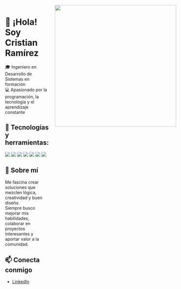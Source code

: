 <div style="display: flex; align-items: flex-start; gap: 20px;">

  <div>

# 👋 ¡Hola! Soy Cristian Ramírez  

🎓 Ingeniero en Desarrollo de Sistemas en formación  
💻 Apasionado por la programación, la tecnología y el aprendizaje constante  

## 🚀 Tecnologías y herramientas:
<p>
  <img src="https://img.shields.io/badge/JavaScript-F7DF1E?style=for-the-badge&logo=javascript&logoColor=000" />
  <img src="https://img.shields.io/badge/React-20232A?style=for-the-badge&logo=react&logoColor=61DAFB" />
  <img src="https://img.shields.io/badge/Firebase-FFCA28?style=for-the-badge&logo=firebase&logoColor=000" />
  <img src="https://img.shields.io/badge/GitHub-181717?style=for-the-badge&logo=github&logoColor=white" />
  <img src="https://img.shields.io/badge/HTML5-E34F26?style=for-the-badge&logo=html5&logoColor=white" />
  <img src="https://img.shields.io/badge/CSS3-1572B6?style=for-the-badge&logo=css3&logoColor=white" />
  <img src="https://img.shields.io/badge/Figma-F24E1E?style=for-the-badge&logo=figma&logoColor=white" />
</p>

## 🌟 Sobre mí  
Me fascina crear soluciones que mezclen lógica, creatividad y buen diseño.  
Siempre busco mejorar mis habilidades, colaborar en proyectos interesantes y aportar valor a la comunidad.  

## 📫 Conecta conmigo  
- [LinkedIn](https://www.linkedin.com/in/cristian-ramirez-0159b525b/)  

  </div>

  <div>
    <img src="https://mediolunatico.wordpress.com/wp-content/uploads/2014/07/edwardelric3.jpg" width="400"/>
  </div>

</div>
